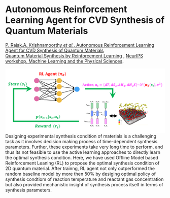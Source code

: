 # Autonomous Reinforcement Learning Agent for CVD Synthesis of Quantum Materials
[P. Rajak,A. Krishnamoorthy *et al.*, Autonomous Reinforcement Learning Agent for CVD Synthesis of Quantum Materials](https://journals.aps.org/prb/abstract/10.1103/PhysRevB.100.014108) </br>
<a target="_blank" href="https://ml4physicalsciences.github.io/2020/files/NeurIPS_ML4PS_2020_123.pdf"> Quantum Material Synthesis by 
				Reinforcement Learning</a> , <a target="_blank" href="https://ml4physicalsciences.github.io/2020/">
				 NeurIPS workshop, Machine Learning and the Physical Sciences</a>.

<img src="img/rl-cvd.png" align="right">

Designing experimental synthesis condition of materials is a challenging task as it involves decision making process of time-dependent synthesis parameters. Further, these experiments take very long time to perform, and thus its not feasible to use the active learning approaches to directly learn the optimal synthesis condition. Here, we have used Offline Model based Reinforcement Leaning (RL) to propose the optimal synthesis condition of 2D quantum material. After trainng, RL agent not only outperformed the random baseline model by more then 50% by desiging optimal policy of synthesis condtiom of reaction temperature and reactant gas concentration but also provided mechanistic insight of synthesis process itself in terms of synthesis parameters. </br>
